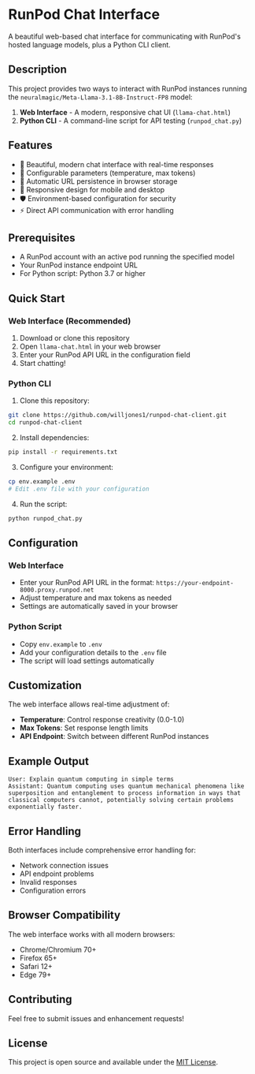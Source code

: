 # RunPod Chat Interface

A beautiful web-based chat interface for communicating with RunPod's hosted language models, plus a Python CLI client.

## Description

This project provides two ways to interact with RunPod instances running the `neuralmagic/Meta-Llama-3.1-8B-Instruct-FP8` model:

1. **Web Interface** - A modern, responsive chat UI (`llama-chat.html`)
2. **Python CLI** - A command-line script for API testing (`runpod_chat.py`)

## Features

- 🎨 Beautiful, modern chat interface with real-time responses
- 🔧 Configurable parameters (temperature, max tokens)
- 💾 Automatic URL persistence in browser storage
- 📱 Responsive design for mobile and desktop
- 🛡️ Environment-based configuration for security
- ⚡ Direct API communication with error handling

## Prerequisites

- A RunPod account with an active pod running the specified model
- Your RunPod instance endpoint URL
- For Python script: Python 3.7 or higher

## Quick Start

### Web Interface (Recommended)

1. Download or clone this repository
2. Open `llama-chat.html` in your web browser
3. Enter your RunPod API URL in the configuration field
4. Start chatting!

### Python CLI

1. Clone this repository:
```bash
git clone https://github.com/willjones1/runpod-chat-client.git
cd runpod-chat-client
```

2. Install dependencies:
```bash
pip install -r requirements.txt
```

3. Configure your environment:
```bash
cp env.example .env
# Edit .env file with your configuration
```

4. Run the script:
```bash
python runpod_chat.py
```

## Configuration

### Web Interface
- Enter your RunPod API URL in the format: `https://your-endpoint-8000.proxy.runpod.net`
- Adjust temperature and max tokens as needed
- Settings are automatically saved in your browser

### Python Script
- Copy `env.example` to `.env`
- Add your configuration details to the `.env` file
- The script will load settings automatically

## Customization

The web interface allows real-time adjustment of:
- **Temperature**: Control response creativity (0.0-1.0)
- **Max Tokens**: Set response length limits
- **API Endpoint**: Switch between different RunPod instances

## Example Output

```
User: Explain quantum computing in simple terms
Assistant: Quantum computing uses quantum mechanical phenomena like superposition and entanglement to process information in ways that classical computers cannot, potentially solving certain problems exponentially faster.
```

## Error Handling

Both interfaces include comprehensive error handling for:
- Network connection issues
- API endpoint problems
- Invalid responses
- Configuration errors

## Browser Compatibility

The web interface works with all modern browsers:
- Chrome/Chromium 70+
- Firefox 65+
- Safari 12+
- Edge 79+

## Contributing

Feel free to submit issues and enhancement requests!

## License

This project is open source and available under the [MIT License](LICENSE). 